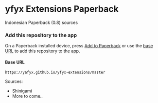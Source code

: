 # yfyx Extensions Paperback

Indonesian Paperback (0.8) sources

### Add this repository to the app

On a Paperback installed device, press [Add to Paperback](paperback://addRepo?displayName=yfyx%27s%20Extensions&url=https%3A%2F%2Fyafyx.github.io%2Fextensions%2Fmaster) or use the [base URL](https://yafyx.github.io/yfyx-extensions/) to add this repository to the app.

#### Base URL

```
https://yafyx.github.io/yfyx-extensions/master
```

Sources:

- Shinigami
- More to come..
